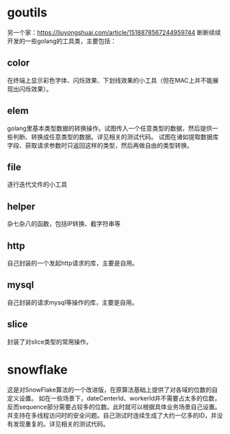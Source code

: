# goutils
另一个家：https://liuyongshuai.com/article/1518878567244959744
断断续续开发的一些golang的工具类，主要包括：

## color
在终端上显示彩色字体、闪烁效果、下划线效果的小工具（但在MAC上并不能展现出闪烁效果）。

## elem
golang里基本类型数据的转换操作。试图传入一个任意类型的数据，然后提供一些判断、转换成任意类型的数据。详见相关的测试代码。
试图在诸如提取数据库字段、获取请求参数时只返回这样的类型，然后再做自由的类型转换。

## file
逐行迭代文件的小工具

## helper
杂七杂八的函数，包括IP转换、截字符串等

## http
自己封装的一个发起http请求的库，主要是自用。

## mysql
自己封装的请求mysql等操作的库，主要是自用。

## slice
封装了对slice类型的常用操作。

# snowflake
这是对SnowFlake算法的一个改进版，在原算法基础上提供了对各域的位数的自定义设置。
如在一些场景下，dateCenterId、workerId并不需要占太多的位数，反而sequence部分需要占较多的位数。此时就可以根据具体业务场景自己设置。
并支持在多线程访问时的安全问题。自己测试时连续生成了大约一亿多的ID，并没有发现重复的。详见相关的测试代码。
